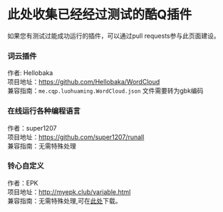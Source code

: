 # 此处收集已经经过测试的酷Q插件

如果您有测试过能成功运行的插件，可以通过pull requests参与此页面建设。

### 词云插件
作者: Hellobaka <br />
项目地址：https://github.com/Hellobaka/WordCloud <br />
兼容指南：`me.cqp.luohuaming.WordCloud.json` 文件需要转为gbk编码

### 在线运行各种编程语言
作者：super1207 <br />
项目地址：https://github.com/super1207/runall <br />
兼容指南：无需特殊处理

### 铃心自定义
作者：EPK <br />
项目地址：http://myepk.club/variable.html <br />
兼容指南：无需特殊处理,可在[此处](https://super1207.lanzoui.com/imutfsr101c)下载。

